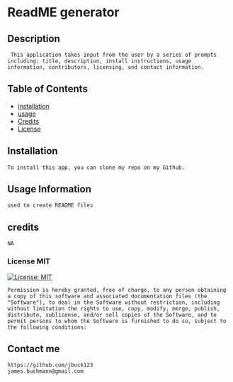 
# ReadME generator
## Description
     This application takes input from the user by a series of prompts including: title, description, install instructions, usage information, contributors, licensing, and contact information.
## Table of Contents
- [installation](#installation)
- [usage](#usage)
- [Credits](#credits)
- [License](#license)

## Installation
    To install this app, you can clone my repo on my Github.
## Usage Information
    used to create README files
## credits
    NA
### License MIT
[![License: MIT](https://img.shields.io/badge/License-MIT-yellow.svg)](https://opensource.org/licenses/MIT)

    Permission is hereby granted, free of charge, to any person obtaining a copy of this software and associated documentation files (the "Software"), to deal in the Software without restriction, including without limitation the rights to use, copy, modify, merge, publish, distribute, sublicense, and/or sell copies of the Software, and to permit persons to whom the Software is furnished to do so, subject to the following conditions:
## Contact me
    https://github.com/jbuck123
    james.buchmann@gmail.com
